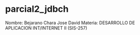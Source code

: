 # parcial2_jdbch
Nombre: Bejarano Chara Jose David
Materia: DESARROLLO DE APLICACION INT/INTERNET II     (SIS-257)
